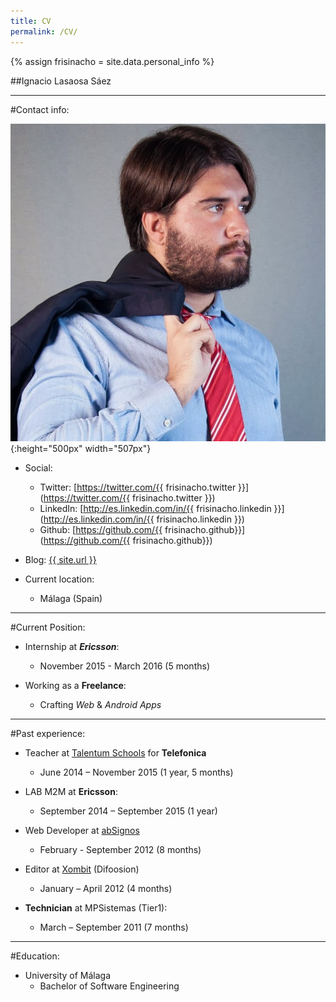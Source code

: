 ```yaml
---
title: CV
permalink: /CV/
---
```

{% assign frisinacho = site.data.personal_info %}

##Ignacio Lasaosa Sáez

---

#Contact info:

![](../assets/img/me.jpg){:height="500px" width="507px"}

- Social:
	- Twitter: [https://twitter.com/{{ frisinacho.twitter }}](https://twitter.com/{{ frisinacho.twitter }})
	- LinkedIn: [http://es.linkedin.com/in/{{ frisinacho.linkedin }}](http://es.linkedin.com/in/{{ frisinacho.linkedin }})
	- Github: [https://github.com/{{ frisinacho.github}}](https://github.com/{{ frisinacho.github}})

- Blog: [{{ site.url }}]()

- Current location: 
	- Málaga (Spain)

---

#Current Position:

- Internship at __*Ericsson*__:
	* November 2015 - March 2016 (5 months)

- Working as a __Freelance__:
	* Crafting _Web_ & _Android Apps_

---

#Past experience:

- Teacher at [Talentum Schools](http://talentumschools.com/) for __Telefonica__ 
	* June 2014 – November 2015 (1 year, 5 months)

- LAB M2M at __Ericsson__:
	* September 2014 – September 2015 (1 year)

- Web Developer at [abSignos](http://www.absignos.net/)
	* February - September 2012 (8 months)

- Editor at [Xombit](http://xombit.com/author/nacho-lasaosa) (Difoosion)
	* January – April 2012 (4 months)

- __Technician__ at MPSistemas (Tier1):
	* March – September 2011 (7 months)

---

#Education:

- University of Málaga
	* Bachelor of Software Engineering
